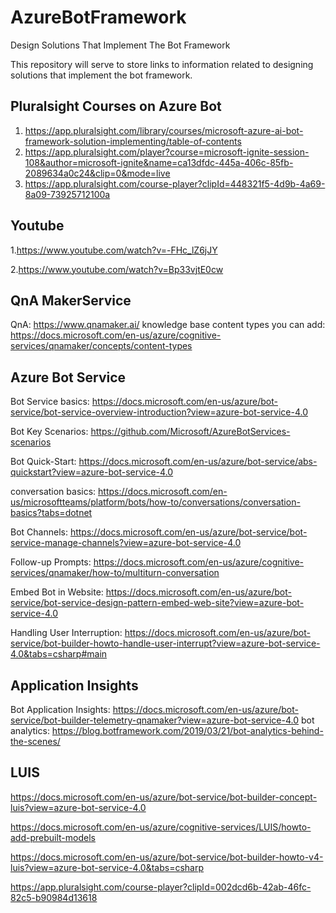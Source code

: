 # AzureBotFramework
Design Solutions That Implement The Bot Framework

This repository will serve to store links to information related to designing solutions that implement the bot framework.


Pluralsight Courses on Azure Bot
--------------------
1. https://app.pluralsight.com/library/courses/microsoft-azure-ai-bot-framework-solution-implementing/table-of-contents
2. https://app.pluralsight.com/player?course=microsoft-ignite-session-108&author=microsoft-ignite&name=ca13dfdc-445a-406c-85fb-2089634a0c24&clip=0&mode=live
3. https://app.pluralsight.com/course-player?clipId=448321f5-4d9b-4a69-8a09-73925712100a

Youtube
--------
1.https://www.youtube.com/watch?v=-FHc_lZ6jJY

2.https://www.youtube.com/watch?v=Bp33vjtE0cw

QnA MakerService
----------
QnA: https://www.qnamaker.ai/
knowledge base content types you can add: https://docs.microsoft.com/en-us/azure/cognitive-services/qnamaker/concepts/content-types

Azure Bot Service
------------------

Bot Service basics: https://docs.microsoft.com/en-us/azure/bot-service/bot-service-overview-introduction?view=azure-bot-service-4.0

Bot Key Scenarios: https://github.com/Microsoft/AzureBotServices-scenarios

Bot Quick-Start: https://docs.microsoft.com/en-us/azure/bot-service/abs-quickstart?view=azure-bot-service-4.0

conversation basics: https://docs.microsoft.com/en-us/microsoftteams/platform/bots/how-to/conversations/conversation-basics?tabs=dotnet

Bot Channels: https://docs.microsoft.com/en-us/azure/bot-service/bot-service-manage-channels?view=azure-bot-service-4.0

Follow-up Prompts: https://docs.microsoft.com/en-us/azure/cognitive-services/qnamaker/how-to/multiturn-conversation

Embed Bot in Website: https://docs.microsoft.com/en-us/azure/bot-service/bot-service-design-pattern-embed-web-site?view=azure-bot-service-4.0

Handling User Interruption: https://docs.microsoft.com/en-us/azure/bot-service/bot-builder-howto-handle-user-interrupt?view=azure-bot-service-4.0&tabs=csharp#main

Application Insights
---------------------
Bot Application Insights: https://docs.microsoft.com/en-us/azure/bot-service/bot-builder-telemetry-qnamaker?view=azure-bot-service-4.0
bot analytics: https://blog.botframework.com/2019/03/21/bot-analytics-behind-the-scenes/

LUIS
----
https://docs.microsoft.com/en-us/azure/bot-service/bot-builder-concept-luis?view=azure-bot-service-4.0

https://docs.microsoft.com/en-us/azure/cognitive-services/LUIS/howto-add-prebuilt-models

https://docs.microsoft.com/en-us/azure/bot-service/bot-builder-howto-v4-luis?view=azure-bot-service-4.0&tabs=csharp

https://app.pluralsight.com/course-player?clipId=002dcd6b-42ab-46fc-82c5-b90984d13618


